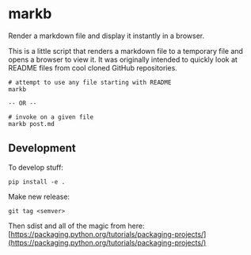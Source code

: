 # markb

Render a markdown file and display it instantly in a browser.

This is a little script that renders a markdown file to a temporary file and
opens a browser to view it. It was originally intended to quickly look at
README files from cool cloned GitHub repositories.

    # attempt to use any file starting with README
    markb

    -- OR --

    # invoke on a given file
    markb post.md

## Development

To develop stuff:

    pip install -e .

Make new release:

    git tag <semver>

Then sdist and all of the magic from here: [https://packaging.python.org/tutorials/packaging-projects/](https://packaging.python.org/tutorials/packaging-projects/)
